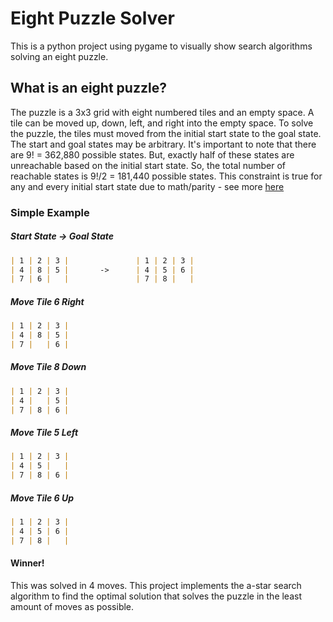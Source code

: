 


# Eight Puzzle Solver

  

This is a python project using pygame to visually show search algorithms solving an eight puzzle.

  

## What is an eight puzzle?
The puzzle is a 3x3 grid with eight numbered tiles and an empty space. A tile can be moved up, down, left, and right into the empty space. To solve the puzzle, the tiles must moved from the initial start state to the goal state. The start and goal states may be arbitrary. It's important to note that there are 9! = 362,880 possible states. But, exactly half of these states are unreachable based on the initial start state. So, the total number of reachable states is 9!/2 = 181,440 possible states. This constraint is true for any and every initial start state due to math/parity - see more [here](https://stackoverflow.com/questions/11923566/how-many-possible-states-does-the-8-puzzle-have#:~:text=The%20classical%208%2Dpuzzle%20belongs,9!%2F2%20possible%20states.)

### Simple Example
##### Start State -> Goal State
```markdown
| 1 | 2 | 3 |               | 1 | 2 | 3 |
| 4 | 8 | 5 |       ->      | 4 | 5 | 6 |
| 7 | 6 |   |               | 7 | 8 |   |
```
##### Move Tile 6 Right
```markdown
| 1 | 2 | 3 |
| 4 | 8 | 5 |
| 7 |   | 6 |
```

##### Move Tile 8 Down
```markdown
| 1 | 2 | 3 |
| 4 |   | 5 |
| 7 | 8 | 6 |
```
##### Move Tile 5 Left
```markdown
| 1 | 2 | 3 |
| 4 | 5 |   |
| 7 | 8 | 6 |
```
##### Move Tile 6 Up
```markdown
| 1 | 2 | 3 |
| 4 | 5 | 6 |
| 7 | 8 |   |
```
#### Winner! 
This was solved in 4 moves. This project implements the a-star search algorithm to find the optimal solution that solves the puzzle in the least amount of moves as possible.
